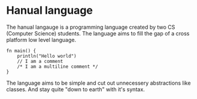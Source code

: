 # Hanual language

The hanual langauge is a programming language created by two CS (Computer Science) students. The language aims to fill
the gap of a cross platform low level language.

```
fn main() {
    println("Hello world")
    // I am a comment
    /* I am a multiline comment */
}
```

The language aims to be simple and cut out unnecessery abstractions like classes. And stay quite "down to earth" with
it's syntax.
